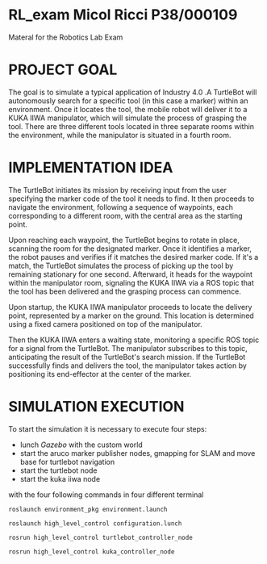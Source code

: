 # RL_exam  Micol Ricci P38/000109 
Materal for the Robotics Lab Exam


#  PROJECT GOAL
The goal is to simulate a typical application of Industry 4.0 .A TurtleBot will autonomously search for a specific tool (in this case a marker) within an environment. Once it locates the tool, the mobile robot will deliver it to a KUKA IIWA manipulator, which will simulate the process of grasping the tool. There are three different tools located in three separate rooms within the environment, while the manipulator is situated in a fourth room.

# IMPLEMENTATION IDEA

The TurtleBot initiates its mission by receiving input from the user specifying the marker code of the tool it needs to find. It then proceeds to navigate the environment, following a sequence of waypoints, each corresponding to a different room, with the central area as the starting point.

Upon reaching each waypoint, the TurtleBot begins to rotate in place, scanning the room for the designated marker. Once it identifies a marker, the robot pauses and verifies if it matches the desired marker code. If it's a match, the TurtleBot simulates the process of picking up the tool by remaining stationary for one second. Afterward, it heads for the waypoint within the manipulator room, signaling the KUKA IIWA via a ROS topic that the tool has been delivered and the grasping process can commence.

Upon startup, the KUKA IIWA manipulator proceeds to locate the delivery point, represented by a marker on the ground. This location is determined using a fixed camera positioned on top of the manipulator.

Then the KUKA IIWA enters a waiting state, monitoring a specific ROS topic for a signal from the TurtleBot. The manipulator subscribes to this topic, anticipating the result of the TurtleBot's search mission. If the TurtleBot successfully finds and delivers the tool, the manipulator takes action by positioning its end-effector at the center of the marker.

# SIMULATION EXECUTION

To start the simulation it is necessary to execute four steps:

- lunch _Gazebo_ with the custom world
- start the aruco marker publisher nodes, gmapping for SLAM and move base for turtlebot navigation
- start the turtlebot node
- start the kuka iiwa node

with the four following commands in four different terminal
```
roslaunch environment_pkg environment.launch
```
```
roslaunch high_level_control configuration.lunch
```
```
rosrun high_level_control turtlebot_controller_node
```
```
rosrun high_level_control kuka_controller_node
```


